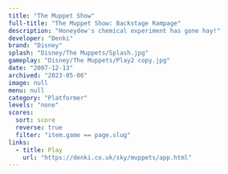 ```yaml
---
title: "The Muppet Show"
full-title: "The Muppet Show: Backstage Rampage"
description: "Honeydew's chemical experiment has gone hay!"
developer: "Denki"
brand: "Disney"
splash: "Disney/The Muppets/Splash.jpg"
gameplay: "Disney/The Muppets/Play2 copy.jpg"
date: "2007-12-13"
archived: "2023-05-06"
image: null
menu: null
category: "Platformer"
levels: "none"
scores:
  sort: score
  reverse: true
  filter: "item.game == page.slug"
links:
  - title: Play
    url: "https://denki.co.uk/sky/muppets/app.html"
---
```

